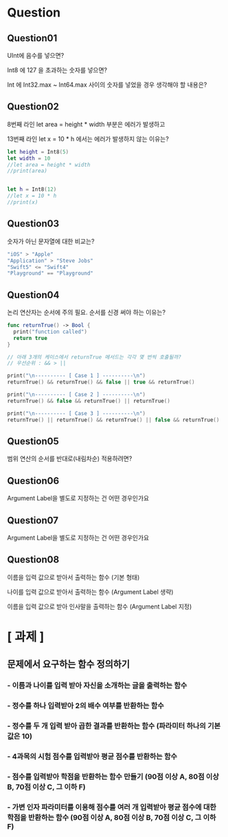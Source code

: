 # Question 

## Question01

UInt에 음수를 넣으면?

Int8 에 127 을 초과하는 숫자를 넣으면?

Int 에 Int32.max ~ Int64.max 사이의 숫자를 넣었을 경우 생각해야 할 내용은?

## Question02

8번째 라인 let area = height * width 부분은 에러가 발생하고

13번째 라인 let x = 10 * h 에서는 에러가 발생하지 않는 이유는?

```swift
let height = Int8(5)
let width = 10
//let area = height * width
//print(area)


let h = Int8(12)
//let x = 10 * h
//print(x)
```

## Question03

숫자가 아닌 문자열에 대한 비교는?

```swift
"iOS" > "Apple"
"Application" > "Steve Jobs"
"Swift5" <= "Swift4"
"Playground" == "Playground"
```

## Question04

논리 연산자는 순서에 주의 필요. 순서를 신경 써야 하는 이유는?

```swift
func returnTrue() -> Bool {
  print("function called")
  return true
}

// 아래 3개의 케이스에서 returnTrue 메서드는 각각 몇 번씩 호출될까?
// 우선순위 : && > ||

print("\n---------- [ Case 1 ] ----------\n")
returnTrue() && returnTrue() && false || true && returnTrue()

print("\n---------- [ Case 2 ] ----------\n")
returnTrue() && false && returnTrue() || returnTrue()

print("\n---------- [ Case 3 ] ----------\n")
returnTrue() || returnTrue() && returnTrue() || false && returnTrue()
```

## Question05

범위 연산의 순서를 반대로(내림차순) 적용하려면?



## Question06

Argument Label을 별도로 지정하는 건 어떤 경우인가요

## Question07

Argument Label을 별도로 지정하는 건 어떤 경우인가요

## Question08

이름을 입력 값으로 받아서 출력하는 함수 (기본 형태)

나이를 입력 값으로 받아서 출력하는 함수 (Argument Label 생략)

이름을 입력 값으로 받아 인사말을 출력하는 함수 (Argument Label 지정)



# [ 과제 ]

## 문제에서 요구하는 함수 정의하기

### \- 이름과 나이를 입력 받아 자신을 소개하는 글을 출력하는 함수

### \- 정수를 하나 입력받아 2의 배수 여부를 반환하는 함수

### \- 정수를 두 개 입력 받아 곱한 결과를 반환하는 함수 (파라미터 하나의 기본 값은 10)

### - 4과목의 시험 점수를 입력받아 평균 점수를 반환하는 함수

### \- 점수를 입력받아 학점을 반환하는 함수 만들기 (90점 이상 A, 80점 이상 B, 70점 이상 C, 그 이하 F)

### \- 가변 인자 파라미터를 이용해 점수를 여러 개 입력받아 평균 점수에 대한 학점을 반환하는 함수 (90점 이상 A, 80점 이상 B, 70점 이상 C, 그 이하 F)